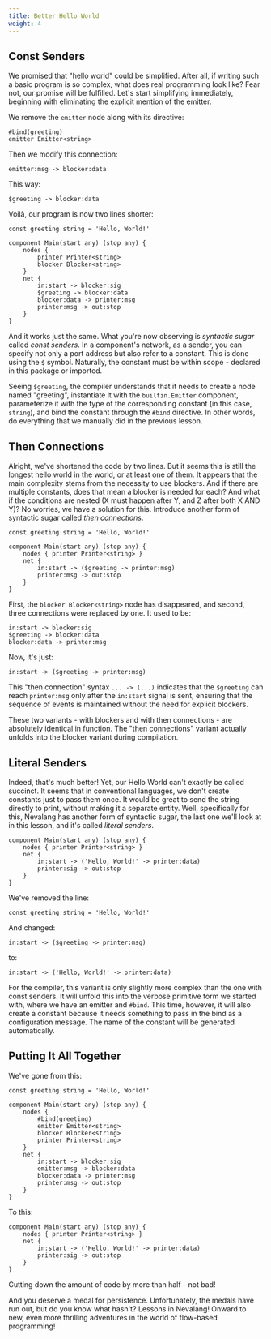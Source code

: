 ```yaml
---
title: Better Hello World
weight: 4
---
```


## Const Senders

We promised that "hello world" could be simplified. After all, if writing such a basic program is so complex, what does real programming look like? Fear not, our promise will be fulfilled. Let's start simplifying immediately, beginning with eliminating the explicit mention of the emitter.

We remove the `emitter` node along with its directive:

```neva
#bind(greeting)
emitter Emitter<string>
```

Then we modify this connection:

```neva
emitter:msg -> blocker:data
```

This way:

```neva
$greeting -> blocker:data
```

Voilà, our program is now two lines shorter:

```neva
const greeting string = 'Hello, World!'

component Main(start any) (stop any) {
    nodes {
        printer Printer<string>
        blocker Blocker<string>
    }
    net {
        in:start -> blocker:sig
        $greeting -> blocker:data
        blocker:data -> printer:msg
        printer:msg -> out:stop
    }
}
```

And it works just the same. What you're now observing is _syntactic sugar_ called _const senders_. In a component's network, as a sender, you can specify not only a port address but also refer to a constant. This is done using the `$` symbol. Naturally, the constant must be within scope - declared in this package or imported.

Seeing `$greeting`, the compiler understands that it needs to create a node named "greeting", instantiate it with the `builtin.Emitter` component, parameterize it with the type of the corresponding constant (in this case, `string`), and bind the constant through the `#bind` directive. In other words, do everything that we manually did in the previous lesson.

## Then Connections

Alright, we've shortened the code by two lines. But it seems this is still the longest hello world in the world, or at least one of them. It appears that the main complexity stems from the necessity to use blockers. And if there are multiple constants, does that mean a blocker is needed for each? And what if the conditions are nested (X must happen after Y, and Z after both X AND Y)? No worries, we have a solution for this. Introduce another form of syntactic sugar called _then connections_.

```neva
const greeting string = 'Hello, World!'

component Main(start any) (stop any) {
	nodes { printer Printer<string> }
	net {
		in:start -> ($greeting -> printer:msg)
		printer:msg -> out:stop
	}
}
```

First, the `blocker Blocker<string>` node has disappeared, and second, three connections were replaced by one. It used to be:

```neva
in:start -> blocker:sig
$greeting -> blocker:data
blocker:data -> printer:msg
```

Now, it's just:

```neva
in:start -> ($greeting -> printer:msg)
```

This "then connection" syntax `... -> (...)` indicates that the `$greeting` can reach `printer:msg` only after the `in:start` signal is sent, ensuring that the sequence of events is maintained without the need for explicit blockers.

These two variants - with blockers and with then connections - are absolutely identical in function. The "then connections" variant actually unfolds into the blocker variant during compilation.

## Literal Senders

Indeed, that's much better! Yet, our Hello World can't exactly be called succinct. It seems that in conventional languages, we don't create constants just to pass them once. It would be great to send the string directly to print, without making it a separate entity. Well, specifically for this, Nevalang has another form of syntactic sugar, the last one we'll look at in this lesson, and it's called _literal senders_.

```neva
component Main(start any) (stop any) {
	nodes { printer Printer<string> }
	net {
		in:start -> ('Hello, World!' -> printer:data)
		printer:sig -> out:stop
	}
}
```

We've removed the line:

```neva
const greeting string = 'Hello, World!'
```

And changed:

```neva
in:start -> ($greeting -> printer:msg)
```

to:

```neva
in:start -> ('Hello, World!' -> printer:data)
```

For the compiler, this variant is only slightly more complex than the one with const senders. It will unfold this into the verbose primitive form we started with, where we have an emitter and `#bind`. This time, however, it will also create a constant because it needs something to pass in the bind as a configuration message. The name of the constant will be generated automatically.

## Putting It All Together

We've gone from this:

```neva
const greeting string = 'Hello, World!'

component Main(start any) (stop any) {
    nodes {
        #bind(greeting)
        emitter Emitter<string>
        blocker Blocker<string>
        printer Printer<string>
    }
    net {
        in:start -> blocker:sig
        emitter:msg -> blocker:data
        blocker:data -> printer:msg
        printer:msg -> out:stop
    }
}
```

To this:

```neva
component Main(start any) (stop any) {
    nodes { printer Printer<string> }
    net {
        in:start -> ('Hello, World!' -> printer:data)
        printer:sig -> out:stop
    }
}
```

Cutting down the amount of code by more than half - not bad!

And you deserve a medal for persistence. Unfortunately, the medals have run out, but do you know what hasn't? Lessons in Nevalang! Onward to new, even more thrilling adventures in the world of flow-based programming!